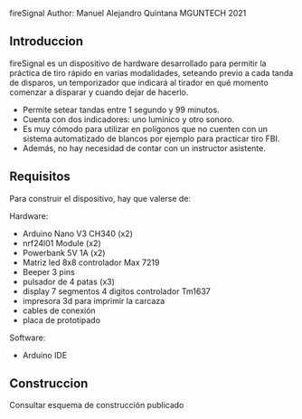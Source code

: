 fireSignal
Author: Manuel Alejandro Quintana
MGUNTECH 2021

## Introduccion

fireSignal es un dispositivo de hardware desarrollado para permitir la práctica de tiro rápido en varias modalidades, seteando previo a cada tanda de disparos, un temporizador que indicará al tirador en qué momento comenzar a disparar y cuando dejar de hacerlo.
- Permite setear tandas entre 1 segundo y 99 minutos.
- Cuenta con dos indicadores: uno lumínico y otro sonoro.
- Es muy cómodo para utilizar en polígonos que no cuenten con un sistema automatizado de blancos por ejemplo para practicar tiro FBI.
- Además, no hay necesidad de contar con un instructor asistente.

## Requisitos

Para construir el dispositivo, hay que valerse de:

Hardware: 
- Arduino Nano V3 CH340 (x2)
- nrf24l01 Module (x2)
- Powerbank 5V 1A (x2)
- Matriz led 8x8 controlador Max 7219
- Beeper 3 pins
- pulsador de 4 patas (x3)
- display 7 segmentos 4 digitos controlador Tm1637
- impresora 3d para imprimir la carcaza
- cables de conexión
- placa de prototipado

Software:
- Arduino IDE


## Construccion

Consultar esquema de construcción publicado